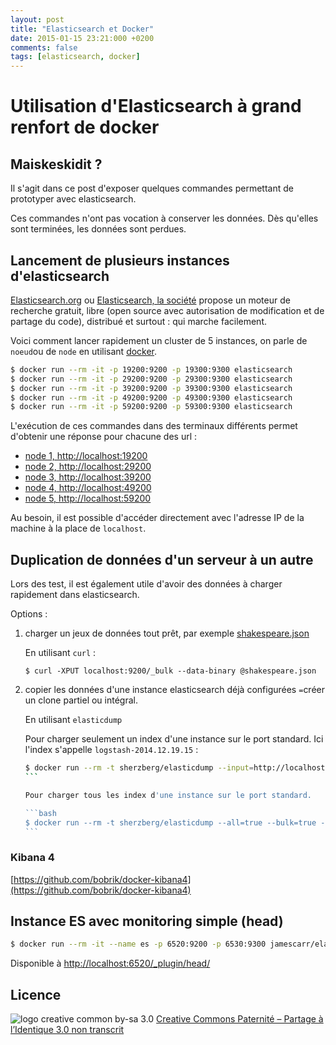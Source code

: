 ```yaml
---
layout: post
title: "Elasticsearch et Docker"
date: 2015-01-15 23:21:000 +0200
comments: false
tags: [elasticsearch, docker]
---
```


# Utilisation d'Elasticsearch à grand renfort de docker

## Maiskeskidit ?

Il s'agit dans ce post d'exposer quelques commandes permettant de prototyper avec elasticsearch.

Ces commandes n'ont pas vocation à conserver les données.
Dès qu'elles sont terminées, les données sont perdues.

## Lancement de plusieurs instances d'elasticsearch

[Elasticsearch.org](http://www.elasticsearch.org) ou [Elasticsearch, la société](http://www.elasticsearch.com) propose un moteur de recherche gratuit, libre (open source avec autorisation de modification et de partage du code), distribué et surtout : qui marche facilement.

Voici comment lancer rapidement un cluster de 5 instances, on parle de `noeud`ou de `node` en utilisant [docker](http://www.docker.io).

```bash
$ docker run --rm -it -p 19200:9200 -p 19300:9300 elasticsearch 
$ docker run --rm -it -p 29200:9200 -p 29300:9300 elasticsearch 
$ docker run --rm -it -p 39200:9200 -p 39300:9300 elasticsearch
$ docker run --rm -it -p 49200:9200 -p 49300:9300 elasticsearch
$ docker run --rm -it -p 59200:9200 -p 59300:9300 elasticsearch
```

L'exécution de ces commandes dans des terminaux différents permet d'obtenir une réponse pour chacune des url :

* [node 1, http://localhost:19200](http://localhost:19200)
* [node 2, http://localhost:29200](http://localhost:29200)
* [node 3, http://localhost:39200](http://localhost:39200)
* [node 4, http://localhost:49200](http://localhost:49200)
* [node 5, http://localhost:59200](http://localhost:59200)

Au besoin, il est possible d'accéder directement avec l'adresse IP de la machine à la place de `localhost`.

## Duplication de données d'un serveur à un autre

Lors des test, il est également utile d'avoir des données à charger rapidement dans elasticsearch.

Options : 

1. charger un jeux de données tout prêt, par exemple [shakespeare.json](http://www.elasticsearch.org/guide/en/kibana/current/using-kibana-for-the-first-time.html)

	En utilisant `curl` :
	
	```
	$ curl -XPUT localhost:9200/_bulk --data-binary @shakespeare.json
	```
1. copier les données d'une instance elasticsearch déjà configurées `=`créer un clone partiel ou intégral.

	En utilisant `elasticdump`

	Pour charger seulement un index d'une instance sur le port standard. Ici l'index s'appelle `logstash-2014.12.19.15` :
 
	````bash
	$ docker run --rm -t sherzberg/elasticdump --input=http://localhost:9200/logstash-2014.12.19.15 --output=http://localhost:29200/logstash-2014.12.19.15
	```

	Pour charger tous les index d'une instance sur le port standard.

	```bash
	$ docker run --rm -t sherzberg/elasticdump --all=true --bulk=true --input=http://localhost:9200 --output=http://localhost:29200
	```


### Kibana 4

[https://github.com/bobrik/docker-kibana4](https://github.com/bobrik/docker-kibana4)


## Instance ES avec monitoring simple (head)

```bash
$ docker run --rm -it --name es -p 6520:9200 -p 6530:9300 jamescarr/elasticsearch-head
```

Disponible à [http://localhost:6520/_plugin/head/](http://localhost:6520/_plugin/head/)

## Licence

![logo creative common by-sa 3.0](http://i.creativecommons.org/l/by-sa/3.0/88x31.png)
[Creative Commons Paternité – Partage à l’Identique 3.0 non transcrit](http://creativecommons.org/licenses/by-sa/3.0/)
